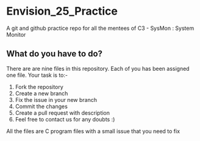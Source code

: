 # Envision_25_Practice
A git and github practice repo for all the mentees of C3 - SysMon : System Monitor

## What do you have to do?
There are are nine files in this repository. Each of you has been assigned one file. Your task is to:-

1. Fork the repository
2. Create a new branch
3. Fix the issue in your new branch
4. Commit the changes
5. Create a pull request with description
6. Feel free to contact us for any doubts :)

All the files are C program files with a small issue that you need to fix

